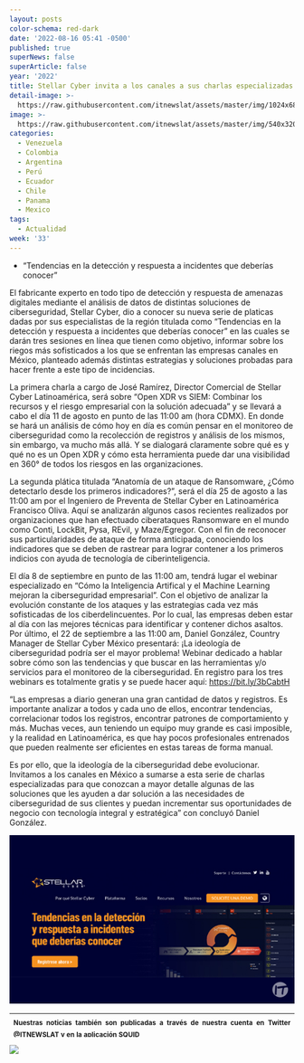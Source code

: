 ```yaml
---
layout: posts
color-schema: red-dark
date: '2022-08-16 05:41 -0500'
published: true
superNews: false
superArticle: false
year: '2022'
title: Stellar Cyber invita a los canales a sus charlas especializadas
detail-image: >-
  https://raw.githubusercontent.com/itnewslat/assets/master/img/1024x680/Stellar-Cyber-charla-g.jpg
image: >-
  https://raw.githubusercontent.com/itnewslat/assets/master/img/540x320/Stellar-Cyber-charla-p.jpg
categories:
  - Venezuela
  - Colombia
  - Argentina
  - Perú
  - Ecuador
  - Chile
  - Panama
  - Mexico
tags:
  - Actualidad
week: '33'
---
```

- “Tendencias en la detección y respuesta a incidentes que deberías conocer”

El fabricante experto en todo tipo de detección y respuesta de amenazas digitales mediante el análisis de datos de distintas soluciones de ciberseguridad, Stellar Cyber,  dio a conocer su nueva serie de platicas dadas por sus especialistas de la región titulada como “Tendencias en la detección y respuesta a incidentes que deberías conocer” en las cuales se darán tres sesiones en línea que tienen como objetivo, informar sobre los riegos más sofisticados a los que se enfrentan las empresas canales en México, planteado además distintas estrategias y soluciones probadas para hacer frente a este tipo de incidencias.

La primera charla a cargo de José Ramírez, Director Comercial de Stellar Cyber Latinoamérica, será sobre “Open XDR vs SIEM: Combinar los recursos y el riesgo empresarial con la solución adecuada” y se llevará a cabo el día 11 de agosto en punto de las 11:00 am (hora CDMX). En donde se hará un análisis de cómo hoy en día es común pensar en el monitoreo de ciberseguridad como la recolección de registros y análisis de los mismos, sin embargo, va mucho más allá.  Y se dialogará claramente sobre qué es y qué no es un Open XDR y cómo esta herramienta puede dar una visibilidad en 360° de todos los riesgos en las organizaciones.

La segunda plática titulada “Anatomía de un ataque de Ransomware, ¿Cómo detectarlo desde los primeros indicadores?”, será el día 25 de agosto a las 11:00 am por el Ingeniero de Preventa de Stellar Cyber en Latinoamérica Francisco Oliva. Aquí se analizarán algunos casos recientes realizados por organizaciones que han efectuado ciberataques Ransomware en el mundo como Conti, LockBit, Pysa, REvil, y Maze/Egregor. Con el fin de reconocer sus particularidades de ataque de forma anticipada, conociendo los indicadores que se deben de rastrear para lograr contener a los primeros indicios con ayuda de tecnología de ciberinteligencia.

El día 8 de septiembre en punto de las 11:00 am, tendrá lugar el webinar especializado en “Cómo la Inteligencia Artifical y el Machine Learning mejoran la ciberseguridad empresarial”. Con el objetivo de analizar la evolución constante de los ataques y las estrategias cada vez más sofisticadas de los ciberdelincuentes. Por lo cual, las empresas deben estar al día con las mejores técnicas para identificar y contener dichos asaltos.
Por último, el 22 de septiembre a las 11:00 am, Daniel González, Country Manager de Stellar Cyber México presentará: ¡La ideología de ciberseguridad podría ser el mayor problema! Webinar dedicado a hablar sobre cómo son las tendencias y que buscar en las herramientas y/o servicios para el monitoreo de la ciberseguridad. En registro para los tres webinars es totalmente gratis y se puede hacer aquí: https://bit.ly/3bCabtH

“Las empresas a diario generan una gran cantidad de datos y registros. Es importante analizar a todos y cada uno de ellos, encontrar tendencias, correlacionar todos los registros, encontrar patrones de comportamiento y más. Muchas veces, aun teniendo un equipo muy grande es casi imposible, y la realidad en Latinoamérica, es que hay pocos profesionales entrenados que pueden realmente ser eficientes en estas tareas de forma manual.

Es por ello, que la ideología de la ciberseguridad debe evolucionar. Invitamos a los canales en México a sumarse a esta serie de charlas especializadas para que conozcan a mayor detalle algunas de las soluciones que les ayuden a dar solución a las necesidades de ciberseguridad de sus clientes y puedan incrementar sus oportunidades de negocio con tecnología integral y estratégica” con concluyó Daniel González.

![](https://raw.githubusercontent.com/itnewslat/assets/master/img/540x320/Stellar-Cyber-charla-p.jpg)

<table style="height: 42px;" width="569">
<tbody>
<tr>
<td style="text-align: justify;"><sub><strong>Nuestras noticias también son publicadas a través de nuestra cuenta en Twitter <a href="https://twitter.com/itnewslat?lang=es">@ITNEWSLAT</a> y en la aplicación <a href="https://squidapp.co/en/">SQUID</a></strong></sub></td>
</tr>
</tbody>
</table>

<img src="https://tracker.metricool.com/c3po.jpg?hash=56f88a41e39ab42c063cc51676587a04"/>